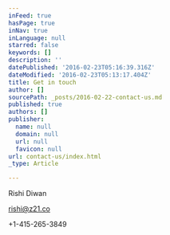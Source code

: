```yaml
---
inFeed: true
hasPage: true
inNav: true
inLanguage: null
starred: false
keywords: []
description: ''
datePublished: '2016-02-23T05:16:39.316Z'
dateModified: '2016-02-23T05:13:17.404Z'
title: Get in touch
author: []
sourcePath: _posts/2016-02-22-contact-us.md
published: true
authors: []
publisher:
  name: null
  domain: null
  url: null
  favicon: null
url: contact-us/index.html
_type: Article

---
```

Rishi Diwan

rishi@z21.co

+1-415-265-3849